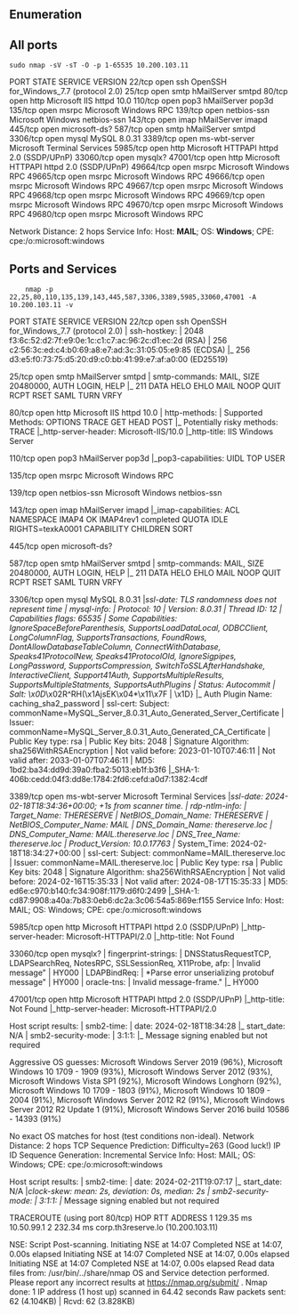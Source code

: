 ## Enumeration
## All ports 

```
sudo nmap -sV -sT -O -p 1-65535 10.200.103.11

```

PORT      STATE SERVICE       VERSION
22/tcp    open  ssh           OpenSSH for_Windows_7.7 (protocol 2.0)
25/tcp    open  smtp          hMailServer smtpd
80/tcp    open  http          Microsoft IIS httpd 10.0
110/tcp   open  pop3          hMailServer pop3d
135/tcp   open  msrpc         Microsoft Windows RPC
139/tcp   open  netbios-ssn   Microsoft Windows netbios-ssn
143/tcp   open  imap          hMailServer imapd
445/tcp   open  microsoft-ds?
587/tcp   open  smtp          hMailServer smtpd
3306/tcp  open  mysql         MySQL 8.0.31
3389/tcp  open  ms-wbt-server Microsoft Terminal Services
5985/tcp  open  http          Microsoft HTTPAPI httpd 2.0 (SSDP/UPnP)
33060/tcp open  mysqlx?
47001/tcp open  http          Microsoft HTTPAPI httpd 2.0 (SSDP/UPnP)
49664/tcp open  msrpc         Microsoft Windows RPC
49665/tcp open  msrpc         Microsoft Windows RPC
49666/tcp open  msrpc         Microsoft Windows RPC
49667/tcp open  msrpc         Microsoft Windows RPC
49668/tcp open  msrpc         Microsoft Windows RPC
49669/tcp open  msrpc         Microsoft Windows RPC
49670/tcp open  msrpc         Microsoft Windows RPC
49680/tcp open  msrpc         Microsoft Windows RPC

Network Distance: 2 hops
Service Info: Host: **MAIL**; OS: **Windows**; CPE: cpe:/o:microsoft:windows


## Ports and Services
```
	nmap -p 22,25,80,110,135,139,143,445,587,3306,3389,5985,33060,47001 -A 10.200.103.11 -v
```

PORT     STATE SERVICE       VERSION
22/tcp   open  ssh           OpenSSH for_Windows_7.7 (protocol 2.0)
| ssh-hostkey: 
|   2048 f3:6c:52:d2:7f:e9:0e:1c:c1:c7:ac:96:2c:d1:ec:2d (RSA)
|   256 c2:56:3c:ed:c4:b0:69:a8:e7:ad:3c:31:05:05:e9:85 (ECDSA)
|_  256 d3:e5:f0:73:75:d5:20:d9:c0:bb:41:99:e7:af:a0:00 (ED25519)

25/tcp   open  smtp          hMailServer smtpd
| smtp-commands: MAIL, SIZE 20480000, AUTH LOGIN, HELP
|_ 211 DATA HELO EHLO MAIL NOOP QUIT RCPT RSET SAML TURN VRFY

80/tcp   open  http          Microsoft IIS httpd 10.0
| http-methods: 
|   Supported Methods: OPTIONS TRACE GET HEAD POST
|_  Potentially risky methods: TRACE
|_http-server-header: Microsoft-IIS/10.0
|_http-title: IIS Windows Server

110/tcp  open  pop3          hMailServer pop3d
|_pop3-capabilities: UIDL TOP USER

135/tcp  open  msrpc         Microsoft Windows RPC

139/tcp  open  netbios-ssn   Microsoft Windows netbios-ssn

143/tcp  open  imap          hMailServer imapd
|_imap-capabilities: ACL NAMESPACE IMAP4 OK IMAP4rev1 completed QUOTA IDLE RIGHTS=texkA0001 CAPABILITY CHILDREN SORT

445/tcp  open  microsoft-ds?

587/tcp  open  smtp          hMailServer smtpd
| smtp-commands: MAIL, SIZE 20480000, AUTH LOGIN, HELP
|_ 211 DATA HELO EHLO MAIL NOOP QUIT RCPT RSET SAML TURN VRFY

3306/tcp open  mysql         MySQL 8.0.31
|_ssl-date: TLS randomness does not represent time
| mysql-info: 
|   Protocol: 10
|   Version: 8.0.31
|   Thread ID: 12
|   Capabilities flags: 65535
|   Some Capabilities: IgnoreSpaceBeforeParenthesis, SupportsLoadDataLocal, ODBCClient, LongColumnFlag, SupportsTransactions, FoundRows, DontAllowDatabaseTableColumn, ConnectWithDatabase, Speaks41ProtocolNew, Speaks41ProtocolOld, IgnoreSigpipes, LongPassword, SupportsCompression, SwitchToSSLAfterHandshake, InteractiveClient, Support41Auth, SupportsMultipleResults, SupportsMultipleStatments, SupportsAuthPlugins
|   Status: Autocommit
|   Salt: \x0D_\x02R^RH(\x1AjsEK\x04*\x11\x7F
| \x1D}
|_  Auth Plugin Name: caching_sha2_password
| ssl-cert: Subject: commonName=MySQL_Server_8.0.31_Auto_Generated_Server_Certificate
| Issuer: commonName=MySQL_Server_8.0.31_Auto_Generated_CA_Certificate
| Public Key type: rsa
| Public Key bits: 2048
| Signature Algorithm: sha256WithRSAEncryption
| Not valid before: 2023-01-10T07:46:11
| Not valid after:  2033-01-07T07:46:11
| MD5:   1bd2:ba34:dd9d:39a0:fba2:5013:eb1f:b3f6
|_SHA-1: 406b:cedd:04f3:dd8e:1784:2fd6:cefd:a0d7:1382:4cdf

3389/tcp open  ms-wbt-server Microsoft Terminal Services
|_ssl-date: 2024-02-18T18:34:36+00:00; +1s from scanner time.
| rdp-ntlm-info: 
|   Target_Name: THERESERVE
|   NetBIOS_Domain_Name: THERESERVE
|   NetBIOS_Computer_Name: MAIL
|   DNS_Domain_Name: thereserve.loc
|   DNS_Computer_Name: MAIL.thereserve.loc
|   DNS_Tree_Name: thereserve.loc
|   Product_Version: 10.0.17763
|_  System_Time: 2024-02-18T18:34:27+00:00
| ssl-cert: Subject: commonName=MAIL.thereserve.loc
| Issuer: commonName=MAIL.thereserve.loc
| Public Key type: rsa
| Public Key bits: 2048
| Signature Algorithm: sha256WithRSAEncryption
| Not valid before: 2024-02-16T15:35:33
| Not valid after:  2024-08-17T15:35:33
| MD5:   ed6e:c970:b140:fc34:908f:1179:d6f0:2499
|_SHA-1: cd87:9908:a40a:7b83:0eb6:dc2a:3c06:54a5:869e:f155
Service Info: Host: MAIL; OS: Windows; CPE: cpe:/o:microsoft:windows

5985/tcp  open  http          Microsoft HTTPAPI httpd 2.0 (SSDP/UPnP)
|_http-server-header: Microsoft-HTTPAPI/2.0
|_http-title: Not Found

33060/tcp open  mysqlx?
| fingerprint-strings: 
|   DNSStatusRequestTCP, LDAPSearchReq, NotesRPC, SSLSessionReq, X11Probe, afp: 
|     Invalid message"
|     HY000
|   LDAPBindReq: 
|     *Parse error unserializing protobuf message"
|     HY000
|   oracle-tns: 
|     Invalid message-frame."
|_    HY000

47001/tcp open  http          Microsoft HTTPAPI httpd 2.0 (SSDP/UPnP)
|_http-title: Not Found
|_http-server-header: Microsoft-HTTPAPI/2.0

Host script results:
| smb2-time: 
|   date: 2024-02-18T18:34:28
|_  start_date: N/A
| smb2-security-mode: 
|   3:1:1: 
|_    Message signing enabled but not required

Aggressive OS guesses: Microsoft Windows Server 2019 (96%), Microsoft Windows 10 1709 - 1909 (93%), Microsoft Windows Server 2012 (93%), Microsoft Windows Vista SP1 (92%), Microsoft Windows Longhorn (92%), Microsoft Windows 10 1709 - 1803 (91%), Microsoft Windows 10 1809 - 2004 (91%), Microsoft Windows Server 2012 R2 (91%), Microsoft Windows Server 2012 R2 Update 1 (91%), Microsoft Windows Server 2016 build 10586 - 14393 (91%)

No exact OS matches for host (test conditions non-ideal).
Network Distance: 2 hops
TCP Sequence Prediction: Difficulty=263 (Good luck!)
IP ID Sequence Generation: Incremental
Service Info: Host: MAIL; OS: Windows; CPE: cpe:/o:microsoft:windows

Host script results:
| smb2-time: 
|   date: 2024-02-21T19:07:17
|_  start_date: N/A
|_clock-skew: mean: 2s, deviation: 0s, median: 2s
| smb2-security-mode: 
|   3:1:1: 
|_    Message signing enabled but not required

TRACEROUTE (using port 80/tcp)
HOP RTT       ADDRESS
1   129.35 ms 10.50.99.1
2   232.34 ms corp.th3reserve.lo (10.200.103.11)

NSE: Script Post-scanning.
Initiating NSE at 14:07
Completed NSE at 14:07, 0.00s elapsed
Initiating NSE at 14:07
Completed NSE at 14:07, 0.00s elapsed
Initiating NSE at 14:07
Completed NSE at 14:07, 0.00s elapsed
Read data files from: /usr/bin/../share/nmap
OS and Service detection performed. Please report any incorrect results at https://nmap.org/submit/ .
Nmap done: 1 IP address (1 host up) scanned in 64.42 seconds
           Raw packets sent: 62 (4.104KB) | Rcvd: 62 (3.828KB)
